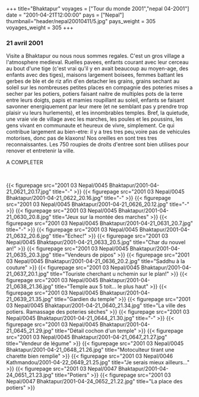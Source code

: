 +++
title="Bhaktapur"
voyages = ["Tour du monde 2001","nepal 04-2001"]
date = "2001-04-21T12:00:00"
pays = ["Nepal"]
thumbnail="header/nepal20010411/5.jpg"
pays_weight = 305
voyages_weight = 305
+++
### 21 avril 2001

 Visite a Bhaktapur ou nous nous sommes regales. C'est un gros village a l'atmosphere 
medieval. Ruelles pavees, enfants courant avec leur cerceau au bout d'une tige 
(c'est vrai qu'il y en avait beaucoup au moyen-age, des enfants avec des tiges), 
maisons largement boisees, femmes battant les gerbes de ble et de riz afin d'en 
detacher les grains, grains sechant au soleil sur les nombreuses petites places 
en compagnie des poteries mises a secher par les potiers, potiers faisant naitre 
de multiples pots de la terre entre leurs doigts, papis et mamies roupillant 
au soleil, enfants se faisant savonner energiquement par leur mere (et ne semblant 
pas y prendre trop plaisir vu leurs hurlements), et les innombrables temples. 
Bref, la quietude, une vraie vie de village avec les marches, les poules et 
les poussins, les gens vivant en communaute et heureux de vivre, simplement. 
Ce qui contribue largement au bien-etre: il y a tres tres peu,voire pas de vehicules 
motorises, donc pas de klaxons! Nos oreilles en sont tres tres reconnaissantes. 
Les 750 roupies de droits d'entree sont bien utilises pour renover et entretenir 
la ville. 

A COMPLETER

&nbsp; 


<div id="TOTO">{{< figurepage src="2001 03 Nepal/0045 Bhaktapur/2001-04-21_0621_20.17.jpg" title="-"  >}}
{{< figurepage src="2001 03 Nepal/0045 Bhaktapur/2001-04-21_0622_20.16.jpg" title="-"  >}}
{{< figurepage src="2001 03 Nepal/0045 Bhaktapur/2001-04-21_0626_20.12.jpg" title="-"  >}}
{{< figurepage src="2001 03 Nepal/0045 Bhaktapur/2001-04-21_0630_20.8.jpg" title="Jeux sur la montée des marches"  >}}
{{< figurepage src="2001 03 Nepal/0045 Bhaktapur/2001-04-21_0631_20.7.jpg" title="-"  >}}
{{< figurepage src="2001 03 Nepal/0045 Bhaktapur/2001-04-21_0632_20.6.jpg" title="Echec!"  >}}
{{< figurepage src="2001 03 Nepal/0045 Bhaktapur/2001-04-21_0633_20.5.jpg" title="Char du nouvel an!"  >}}
{{< figurepage src="2001 03 Nepal/0045 Bhaktapur/2001-04-21_0635_20.3.jpg" title="Vendeurs de pipos"  >}}
{{< figurepage src="2001 03 Nepal/0045 Bhaktapur/2001-04-21_0636_20.2.jpg" title="Saddhu à la couture"  >}}
{{< figurepage src="2001 03 Nepal/0045 Bhaktapur/2001-04-21_0637_20.1.jpg" title="Touriste cherchant u nchemin sur le plan!"  >}}
{{< figurepage src="2001 03 Nepal/0045 Bhaktapur/2001-04-21_0638_21.36.jpg" title="Temple aux 5 toit... le plus haut"  >}}
{{< figurepage src="2001 03 Nepal/0045 Bhaktapur/2001-04-21_0639_21.35.jpg" title="Gardien du temple"  >}}
{{< figurepage src="2001 03 Nepal/0045 Bhaktapur/2001-04-21_0640_21.34.jpg" title="La ville des potiers. Ramassage des poteries sèches"  >}}
{{< figurepage src="2001 03 Nepal/0045 Bhaktapur/2001-04-21_0644_21.30.jpg" title="-"  >}}
{{< figurepage src="2001 03 Nepal/0045 Bhaktapur/2001-04-21_0645_21.29.jpg" title="Détail cochon d'un temple"  >}}
{{< figurepage src="2001 03 Nepal/0045 Bhaktapur/2001-04-21_0647_21.27.jpg" title="Vendeur de légume"  >}}
{{< figurepage src="2001 03 Nepal/0045 Bhaktapur/2001-04-21_0648_21.26.jpg" title="Motoculteur tirant une charette bien remplie"  >}}
{{< figurepage src="2001 03 Nepal/0046 Kathmandou/2001-04-22_0649_21.25.jpg" title="Je serais mieux ailleurs..."  >}}
{{< figurepage src="2001 03 Nepal/0047 Bhaktapur/2001-04-24_0651_21.23.jpg" title="Potiers"  >}}
{{< figurepage src="2001 03 Nepal/0047 Bhaktapur/2001-04-24_0652_21.22.jpg" title="La place des potiers"  >}}
</DIV>

